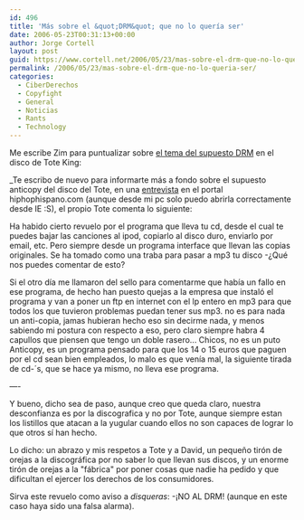 ```yaml
---
id: 496
title: 'Más sobre el &quot;DRM&quot; que no lo querí­a ser'
date: 2006-05-23T00:31:13+00:00
author: Jorge Cortell
layout: post
guid: https://www.cortell.net/2006/05/23/mas-sobre-el-drm-que-no-lo-queria-ser/
permalink: /2006/05/23/mas-sobre-el-drm-que-no-lo-queria-ser/
categories:
  - CiberDerechos
  - Copyfight
  - General
  - Noticias
  - Rants
  - Technology
---
```

Me escribe Zim para puntualizar sobre <a target="_blank" title="Supuesto DRM" href="https://www.cortell.net/2006/05/16/interludio-david-bravo-con-drm-en-disco-tote-king/">el tema del supuesto DRM</a> en el disco de Tote King:

_Te escribo de nuevo para informarte más a fondo sobre el supuesto anticopy del disco del Tote, en una <a target="_blank" title="Entrevista Tote" href="https://www.hiphophispano.com/home/?sec=entrevistas&id=92">entrevista</a> en el portal hiphophispano.com (aunque desde mi pc solo puedo abrirla correctamente desde IE :S), el propio Tote comenta lo siguiente:</p> 

Ha habido cierto revuelo por el programa que lleva tu cd, desde el cual te puedes bajar las canciones al ipod, copiarlo al disco duro, enviarlo por email, etc. Pero siempre desde un programa interface que llevan las copias originales. Se ha tomado como una traba para pasar a mp3 tu disco -¿Qué nos puedes comentar de esto?

Si el otro dí­a me llamaron del sello para comentarme que habí­a un fallo en ese programa, de hecho han puesto quejas a la empresa que instaló el programa y van a poner un ftp en internet con el lp entero en mp3 para que todos los que tuvieron problemas puedan tener sus mp3. no es para nada un anti-copia, jamas hubieran hecho eso sin decirme nada, y menos sabiendo mi postura con respecto a eso, pero claro siempre habra 4 capullos que piensen que tengo un doble rasero... Chicos, no es un puto Anticopy, es un programa pensado para que los 14 o 15 euros que paguen por el cd sean bien empleados, lo malo es que vení­a mal, la siguiente tirada de cd-´s, que se hace ya mismo, no lleva ese programa.

—-

Y bueno, dicho sea de paso, aunque creo que queda claro, nuestra desconfianza es por la discografica y no por Tote, aunque siempre estan los listillos que atacan a la yugular cuando ellos no son capaces de lograr lo que otros sí­ han hecho.</em>

Lo dicho: un abrazo y mis respetos a Tote y a David, un pequeño tirón de orejas a la discográfica por no saber lo que llevan sus discos, y un enorme tirón de orejas a la "fábrica" por poner cosas que nadie ha pedido y que dificultan el ejercer los derechos de los consumidores.

Sirva este revuelo como aviso a _disqueras_: -¡NO AL DRM! (aunque en este caso haya sido una falsa alarma).